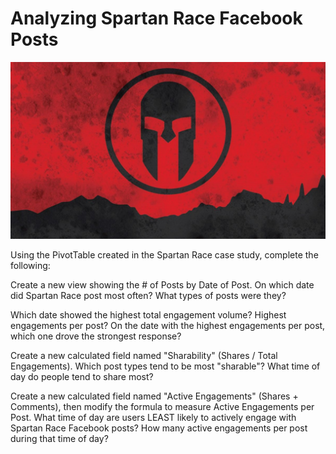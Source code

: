 # Analyzing Spartan Race Facebook Posts

<p align="center">
    <img src="https://github.com/mathewqpmiller/Excel-PivotTables/blob/main/Images/CaseStudies/SpartanRaceFacebookPosts/SpartanRaceFacebookPosts.jpg?w=700">
</p>

Using the PivotTable created in the Spartan Race case study, complete the following:

Create a new view showing the # of Posts by Date of Post. On which date did Spartan Race post most often? What types of posts were they?

Which date showed the highest total engagement volume? Highest engagements per post? On the date with the highest engagements per post, which one drove the strongest response?

Create a new calculated field named "Sharability" (Shares / Total Engagements). Which post types tend to be most "sharable"? What time of day do people tend to share most?

Create a new calculated field named "Active Engagements" (Shares + Comments), then modify the formula to measure Active Engagements per Post. What time of day are users LEAST likely to actively engage with Spartan Race Facebook posts? How many active engagements per post during that time of day?